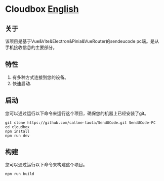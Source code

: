 # Cloudbox [English](https://github.com/callme-taota/SendUCode/blob/SendUCode-PC/README.md)

## 关于

该项目是基于Vue&Vite&Electron&Pinia&VueRouter的sendeucode pc端。是从手机接收信息的主要部分。

## 特性
1. 有多种方式连接到您的设备。
2. 快速启动.

## 启动

您可以通过运行以下命令来运行这个项目，确保您的机器上已经安装了git。
```
git clone https://github.com/callme-taota/SendUCode.git SendUCode-PC
cd cloudbox
npm install
npm run dev
```

## 构建

您可以通过运行以下命令来构建这个项目。
```
npm run build
```
